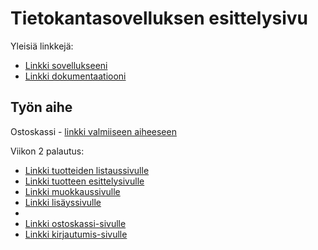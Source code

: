 # Tietokantasovelluksen esittelysivu

Yleisiä linkkejä:

* [Linkki sovellukseeni](https://aarojunt.users.cs.helsinki.fi/tsoha-aaroj/tuotelista.html)
* [Linkki dokumentaatiooni](https://github.com/aarojun/tsoha-aaroj/tree/master/doc/dokumentaatio.pdf)

## Työn aihe

Ostoskassi - [linkki valmiiseen aiheeseen](http://advancedkittenry.github.io/suunnittelu_ja_tyoymparisto/aiheet/Ostoskassi.html) 


Viikon 2 palautus:
* [Linkki tuotteiden listaussivulle](https://aarojunt.users.cs.helsinki.fi/tsoha-aaroj/tuotelista.html)
* [Linkki tuotteen esittelysivulle](https://aarojunt.users.cs.helsinki.fi/tsoha-aaroj/product_show.html)
* [Linkki muokkaussivulle](https://aarojunt.users.cs.helsinki.fi/tsoha-aaroj/product_modify.html)
* [Linkki lisäyssivulle](https://aarojunt.users.cs.helsinki.fi/tsoha-aaroj/product_add.html)
* 
* [Linkki ostoskassi-sivulle](https://aarojunt.users.cs.helsinki.fi/tsoha-aaroj/ostoskassi.html)
* [Linkki kirjautumis-sivulle](https://aarojunt.users.cs.helsinki.fi/tsoha-aaroj/login.html)
